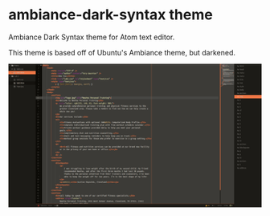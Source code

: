 # ambiance-dark-syntax theme

Ambiance Dark Syntax theme for Atom text editor.

This theme is based off of Ubuntu's Ambiance theme, but darkened. 

![](Screenshot.png)
